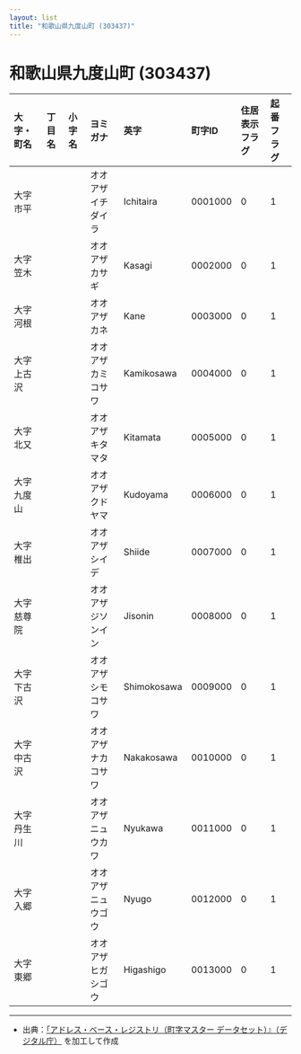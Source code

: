 ```yaml
---
layout: list
title: "和歌山県九度山町 (303437)"
---
```


# 和歌山県九度山町 (303437)

| 大字・町名 | 丁目名 | 小字名 | ヨミガナ | 英字 | 町字ID | 住居表示フラグ | 起番フラグ |
|:---|:---|:---|:---|:---|:---|:---|:---|
| 大字市平 |  |  | オオアザイチダイラ   | Ichitaira | 0001000 | 0 | 1 |
| 大字笠木 |  |  | オオアザカサギ   | Kasagi | 0002000 | 0 | 1 |
| 大字河根 |  |  | オオアザカネ   | Kane | 0003000 | 0 | 1 |
| 大字上古沢 |  |  | オオアザカミコサワ   | Kamikosawa | 0004000 | 0 | 1 |
| 大字北又 |  |  | オオアザキタマタ   | Kitamata | 0005000 | 0 | 1 |
| 大字九度山 |  |  | オオアザクドヤマ   | Kudoyama | 0006000 | 0 | 1 |
| 大字椎出 |  |  | オオアザシイデ   | Shiide | 0007000 | 0 | 1 |
| 大字慈尊院 |  |  | オオアザジソンイン   | Jisonin | 0008000 | 0 | 1 |
| 大字下古沢 |  |  | オオアザシモコサワ   | Shimokosawa | 0009000 | 0 | 1 |
| 大字中古沢 |  |  | オオアザナカコサワ   | Nakakosawa | 0010000 | 0 | 1 |
| 大字丹生川 |  |  | オオアザニュウカワ   | Nyukawa | 0011000 | 0 | 1 |
| 大字入郷 |  |  | オオアザニュウゴウ   | Nyugo | 0012000 | 0 | 1 |
| 大字東郷 |  |  | オオアザヒガシゴウ   | Higashigo | 0013000 | 0 | 1 |

---

- 出典：[「アドレス・ベース・レジストリ（町字マスター データセット）』（デジタル庁）](https://www.digital.go.jp/policies/base_registry_address/) を加工して作成